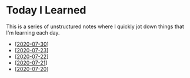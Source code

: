 # Today I Learned

This is a series of unstructured notes where I quickly jot down things that I'm
learning each day.

- [[2020-07-30]]
- [[2020-07-23]]
- [[2020-07-22]]
- [[2020-07-21]]
- [[2020-07-20]]



[//begin]: # "Autogenerated link references for markdown compatibility"
[2020-07-30]: 2020-07/2020-07-30 "2020-07-30"
[2020-07-23]: 2020-07/2020-07-23 "2020-07-23"
[2020-07-22]: 2020-07/2020-07-22 "2020-07-22"
[2020-07-21]: 2020-07/2020-07-21 "2020-07-21"
[2020-07-20]: 2020-07/2020-07-20 "2020-07-20"
[//end]: # "Autogenerated link references"
